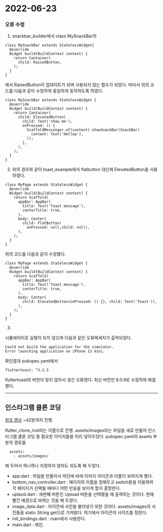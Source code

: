2022-06-23
==========
### 오류 수정
1. snackbar_builder에서 class MySnackBar의 
```
class MySnackBar extends StatelessWidget{
  @override
  Widget build(BuildContext context) {
    return Container(
      child: RaisedButton,
    );
  }
}
```
에서 RaisedButton이 업데이트가 되며 사용되지 않는 함수가 되었다. 
따라서 위의 코드를 다음과 같이 수정하여 동일하게 동작하도록 하였다.
```
class MySnackBar extends StatelessWidget {
  @override
  Widget build(BuildContext context) {
    return Container(
      child: ElevatedButton(
        child: Text('show me'),
        onPressed: () {
          ScaffoldMessenger.of(context).showSnackBar(SnackBar(
            content: Text('Hellow'),
          ));
        },
      ),
    );
  }
}
```

2. 위의 경우와 같이 toast_example에서 flatbutton 대신에 ElevatedButton을 사용하였다.
```
class MyPage extends StatelessWidget {
  @override
  Widget build(BuildContext context) {
    return Scaffold(
      appBar: AppBar(
        title: Text('Toast message'),
        centerTitle: true,
      ),
      body: Center(
        child: FlatButton(
          onPressed: null,child: null),
      ),
    );
  }
}
```
위의 코드를 다음과 같이 수정했다.
```
class MyPage extends StatelessWidget {
  @override
  Widget build(BuildContext context) {
    return Scaffold(
      appBar: AppBar(
        title: Text('Toast message'),
        centerTitle: true,
      ),
      body: Center(
        child: ElevatedButton(onPressed: () {}, child: Text('Toast')),
      ),
    );
  }
}
```

3. 
시뮬레이터로 실행이 되지 않으며 다음과 같은 오류메세지가 출력되었다.
```
Could not build the application for the simulator.
Error launching application on iPhone 13 mini.
```
확인결과 pubspec.yaml에서
```
fluttertoast: ^3.1.3
```
fluttertoast의 버전이 맞지 않아서 생긴 오류였다. 
최신 버전인 8.0.9로 수정하여 해결했다.

---------

## 인스타그램 클론 코딩
[참조 영상](https://youtu.be/CoKWB5gYosI)
~42분까지 진행.

flutter_clone_inst라는 이름으로 진행. 
assets/images라는 파일을 새로 만들어 인스타그램 클론 코딩 중 필요한 이미지들을 미리 넣어두었다. pubspec.yaml의 assets 부분의 경로를
```
  assets:
    - assets/images/
```
해 두어서 하나하나 지정하지 않아도 되도록 해 두었다.   
- app.dart : 파일을 만들어서 하단에 바에 이미지 아이콘과 이름이 보여지게 했다.
- bottom_nav_controller.dart : 페이지의 이름을 정해두고 switch문을 이용하여 각 페이지가 선택될 때마다 어떤 반응을 보이게 할지 결정한다. 
- uplaod.dart : 세번째 버튼인 Upload 버튼을 선택했을 때 출력하는 것이다. 현재 빨간 배경으로 바뀌는 것을 해 두었다. 
- image_data.dart : 아이콘에 사진을 불러넣기 위한 것이다. assets/images의 사진들을 static String get으로 가져왔다. 여기에서 아이콘의 사이즈를 정한다.
- init_bindings.dart : main에서 사용한다.
- main.dart : 메인.